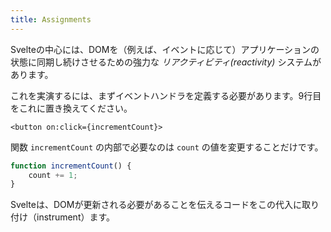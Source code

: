```yaml
---
title: Assignments
---
```


Svelteの中心には、DOMを（例えば、イベントに応じて）アプリケーションの状態に同期し続けさせるための強力な _リアクティビティ(reactivity)_ システムがあります。

これを実演するには、まずイベントハンドラを定義する必要があります。9行目をこれに置き換えてください。

```svelte
<button on:click={incrementCount}>
```

関数 `incrementCount` の内部で必要なのは `count` の値を変更することだけです。

```js
function incrementCount() {
	count += 1;
}
```

Svelteは、DOMが更新される必要があることを伝えるコードをこの代入に取り付け（instrument）ます。
